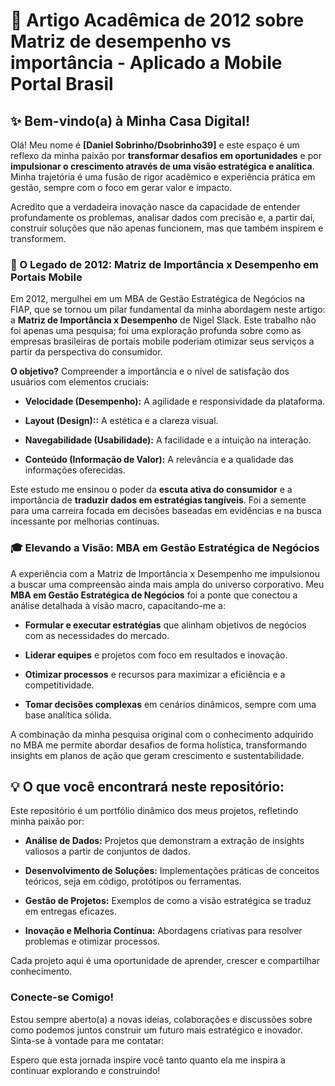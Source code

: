 # 🚀 Artigo Acadêmica de 2012 sobre Matriz de desempenho vs importância -  Aplicado a Mobile Portal Brasil

## ✨ Bem-vindo(a) à Minha Casa Digital!

Olá! Meu nome é **\[Daniel Sobrinho/Dsobrinho39\]** e este espaço é um reflexo da minha paixão por **transformar desafios em oportunidades** e por **impulsionar o crescimento através de uma visão estratégica e analítica**. Minha trajetória é uma fusão de rigor acadêmico e experiência prática em gestão, sempre com o foco em gerar valor e impacto.

Acredito que a verdadeira inovação nasce da capacidade de entender profundamente os problemas, analisar dados com precisão e, a partir daí, construir soluções que não apenas funcionem, mas que também inspirem e transformem.

### 📖 O Legado de 2012: Matriz de Importância x Desempenho em Portais Mobile

Em 2012, mergulhei em um MBA de Gestão Estratégica de Negócios na FIAP, que se tornou um pilar fundamental da minha abordagem neste artigo: a **Matriz de Importância x Desempenho** de Nigel Slack. Este trabalho não foi apenas uma pesquisa; foi uma exploração profunda sobre como as empresas brasileiras de portais mobile poderiam otimizar seus serviços a partir da perspectiva do consumidor.

**O objetivo?** Compreender a importância e o nível de satisfação dos usuários com elementos cruciais:

* **Velocidade (Desempenho):** A agilidade e responsividade da plataforma.

* **Layout (Design)::** A estética e a clareza visual.

* **Navegabilidade (Usabilidade):** A facilidade e a intuição na interação.

* **Conteúdo (Informação de Valor):** A relevância e a qualidade das informações oferecidas.

Este estudo me ensinou o poder da **escuta ativa do consumidor** e a importância de **traduzir dados em estratégias tangíveis**. Foi a semente para uma carreira focada em decisões baseadas em evidências e na busca incessante por melhorias contínuas.

### 🎓 Elevando a Visão: MBA em Gestão Estratégica de Negócios

A experiência com a Matriz de Importância x Desempenho me impulsionou a buscar uma compreensão ainda mais ampla do universo corporativo. Meu **MBA em Gestão Estratégica de Negócios** foi a ponte que conectou a análise detalhada à visão macro, capacitando-me a:

* **Formular e executar estratégias** que alinham objetivos de negócios com as necessidades do mercado.

* **Liderar equipes** e projetos com foco em resultados e inovação.

* **Otimizar processos** e recursos para maximizar a eficiência e a competitividade.

* **Tomar decisões complexas** em cenários dinâmicos, sempre com uma base analítica sólida.

A combinação da minha pesquisa original com o conhecimento adquirido no MBA me permite abordar desafios de forma holística, transformando insights em planos de ação que geram crescimento e sustentabilidade.


## 💡 O que você encontrará neste repositório:

Este repositório é um portfólio dinâmico dos meus projetos, refletindo minha paixão por:

* **Análise de Dados:** Projetos que demonstram a extração de insights valiosos a partir de conjuntos de dados.

* **Desenvolvimento de Soluções:** Implementações práticas de conceitos teóricos, seja em código, protótipos ou ferramentas.

* **Gestão de Projetos:** Exemplos de como a visão estratégica se traduz em entregas eficazes.

* **Inovação e Melhoria Contínua:** Abordagens criativas para resolver problemas e otimizar processos.

Cada projeto aqui é uma oportunidade de aprender, crescer e compartilhar conhecimento.

### Conecte-se Comigo!

Estou sempre aberto(a) a novas ideias, colaborações e discussões sobre como podemos juntos construir um futuro mais estratégico e inovador. Sinta-se à vontade para me contatar:

Espero que esta jornada inspire você tanto quanto ela me inspira a continuar explorando e construindo!
